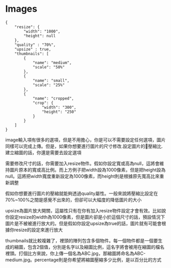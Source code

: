 # Images

```
{
    "resize": {
        "width": "1000",
        "height": null
    },
    "quality" : "70%",
    "upsize" : true,
    "thumbnails": [
        {
            "name": "medium",
            "scale": "50%"
        },
        {
            "name": "small",
            "scale": "25%"
        },
        {
            "name": "cropped",
            "crop": {
                "width": "300",
                "height": "250"
            }
        }
    ]
}
```

image輸入項有很多的選項，但是不用擔心，你是可以不需要設定任何選項，圖片同樣可以完成上傳。但是，如果你想要進行圖片的尺寸修改.設定圖片的壓縮比.建立縮圖的話，你還是需要去設定選項

需要修改尺寸的話，你需要加入resize物件。假如你設定寬或高為null，這將會維持圖片原本的寬或高比例。而上方例子把width設為1000像素，但是把height設為null。這將把width寬度重新設定為1000像素，而height則是根據原先寬高比來重新調整

假如你想要進行圖片的壓縮就能夠透過quality屬性。一般來說將壓縮比設定在70%~100%之間是感覺不出來的，但卻可以大幅度的降低圖片的大小

upsize為圖片放大開關，這屬性只有在你有加入resize物件設定才會有效。比如說你設定resize的width為1000像素，但是圖片卻是小於這個尺寸的話，預設情況下圖片是不被被進行放大的。但是假如你設定upsize為true的話，圖片就有可能會根據你resize的設定來進行放大

thumbnails就比較複雜了，裡頭的陣列包含多個物件。每一個物件都是一個要生成的縮圖，包含2個值，分別是名字以及縮圖比例，這名字將會被用在縮圖的檔名裡頭。打個比方來說，你上傳一個名為ABC.jpg，那縮圖將命名為ABC-medium.jpg。percentage則是你希望將縮圖壓縮多少比例，是以百分比的方式

